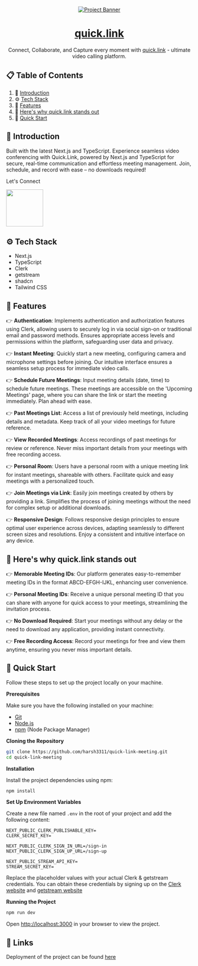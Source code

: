 <div align="center">
  <br />
    <a href="https://quick-link.live/" target="_blank">
      <img src="https://github.com/harsh3311/quick-link-meeting/assets/111215347/729a5f80-1560-40be-9914-e71e7d556302" alt="Project Banner">
    </a>
  
  <br />

  <a href="https://quick-link.live/"><h1 align="center">quick.link</h3></a>

   <div align="center">
     Connect, Collaborate, and Capture every moment with <a href="https://quick-link.live/">quick.link</a> - ultimate video calling platform.
    </div>
</div>

## 📋 <a name="table">Table of Contents</a>

1. 🤖 [Introduction](#introduction)
2. ⚙️ [Tech Stack](#tech-stack)
3. 🔋 [Features](#features)
4. 🌟 [Here's why quick.link stands out](#why)
5. 🤸 [Quick Start](#quick-start)

## <a name="introduction">🤖 Introduction</a>

Built with the latest Next.js and TypeScript. Experience seamless video conferencing with Quick.Link, powered by Next.js and TypeScript for secure, real-time communication and effortless meeting management. Join, schedule, and record with ease – no downloads required!

Let's Connect

<a href="https://linkedin.com/in/harsh3311" target="_blank"><img src="https://github.com/harsh3311/quick-link-meeting/assets/111215347/7d7a2813-85d7-472e-a2d7-5945b8dfe7f3" width="100px"/></a>


## <a name="tech-stack">⚙️ Tech Stack</a>

- Next.js
- TypeScript
- Clerk
- getstream
- shadcn
- Tailwind CSS
  

## <a name="features">🔋 Features</a>

👉 **Authentication**: Implements authentication and authorization features using Clerk, allowing users to securely log in via social sign-on or traditional email and password methods. Ensures appropriate access levels and permissions within the platform, safeguarding user data and privacy.

👉 **Instant Meeting**: Quickly start a new meeting, configuring camera and microphone settings before joining. Our intuitive interface ensures a seamless setup process for immediate video calls.

👉 **Schedule Future Meetings**: Input meeting details (date, time) to schedule future meetings. These meetings are accessible on the 'Upcoming Meetings' page, where you can share the link or start the meeting immediately. Plan ahead with ease.

👉 **Past Meetings List**: Access a list of previously held meetings, including details and metadata. Keep track of all your video meetings for future reference.

👉 **View Recorded Meetings**: Access recordings of past meetings for review or reference. Never miss important details from your meetings with free recording access.

👉 **Personal Room**: Users have a personal room with a unique meeting link for instant meetings, shareable with others. Facilitate quick and easy meetings with a personalized touch.

👉 **Join Meetings via Link**: Easily join meetings created by others by providing a link. Simplifies the process of joining meetings without the need for complex setup or additional downloads.

👉 **Responsive Design**: Follows responsive design principles to ensure optimal user experience across devices, adapting seamlessly to different screen sizes and resolutions. Enjoy a consistent and intuitive interface on any device.


## <a name="why">🌟 Here's why quick.link stands out</a>

👉 **Memorable Meeting IDs**: Our platform generates easy-to-remember meeting IDs in the format ABCD-EFGH-IJKL, enhancing user convenience.

👉 **Personal Meeting IDs**: Receive a unique personal meeting ID that you can share with anyone for quick access to your meetings, streamlining the invitation process.

👉 **No Download Required**: Start your meetings without any delay or the need to download any application, providing instant connectivity.

👉 **Free Recording Access**: Record your meetings for free and view them anytime, ensuring you never miss important details.


## <a name="quick-start">🤸 Quick Start</a>

Follow these steps to set up the project locally on your machine.

**Prerequisites**

Make sure you have the following installed on your machine:

- [Git](https://git-scm.com/)
- [Node.js](https://nodejs.org/en)
- [npm](https://www.npmjs.com/) (Node Package Manager)

**Cloning the Repository**

```bash
git clone https://github.com/harsh3311/quick-link-meeting.git
cd quick-link-meeting
```

**Installation**

Install the project dependencies using npm:

```bash
npm install
```

**Set Up Environment Variables**

Create a new file named `.env` in the root of your project and add the following content:

```env
NEXT_PUBLIC_CLERK_PUBLISHABLE_KEY=
CLERK_SECRET_KEY=

NEXT_PUBLIC_CLERK_SIGN_IN_URL=/sign-in
NEXT_PUBLIC_CLERK_SIGN_UP_URL=/sign-up

NEXT_PUBLIC_STREAM_API_KEY=
STREAM_SECRET_KEY=
```

Replace the placeholder values with your actual Clerk & getstream credentials. You can obtain these credentials by signing up on the [Clerk website](https://clerk.com/) and [getstream website](https://getstream.io/)

**Running the Project**

```bash
npm run dev
```

Open [http://localhost:3000](http://localhost:3000) in your browser to view the project.

## <a name="links">🔗 Links</a>

Deployment of the project can be found [here](http://quick-link.live)

#

